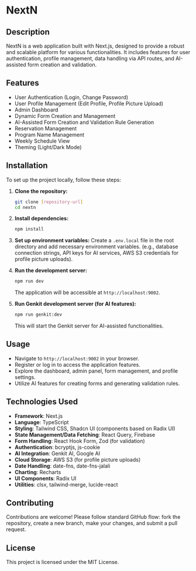 # NextN

## Description
NextN is a web application built with Next.js, designed to provide a robust and scalable platform for various functionalities. It includes features for user authentication, profile management, data handling via API routes, and AI-assisted form creation and validation.

## Features
- User Authentication (Login, Change Password)
- User Profile Management (Edit Profile, Profile Picture Upload)
- Admin Dashboard
- Dynamic Form Creation and Management
- AI-Assisted Form Creation and Validation Rule Generation
- Reservation Management
- Program Name Management
- Weekly Schedule View
- Theming (Light/Dark Mode)

## Installation
To set up the project locally, follow these steps:

1.  **Clone the repository:**
    ```bash
    git clone [repository-url]
    cd nextn
    ```

2.  **Install dependencies:**
    ```bash
    npm install
    ```

3.  **Set up environment variables:**
    Create a `.env.local` file in the root directory and add necessary environment variables. (e.g., database connection strings, API keys for AI services, AWS S3 credentials for profile picture uploads).

4.  **Run the development server:**
    ```bash
    npm run dev
    ```
    The application will be accessible at `http://localhost:9002`.

5.  **Run Genkit development server (for AI features):**
    ```bash
    npm run genkit:dev
    ```
    This will start the Genkit server for AI-assisted functionalities.

## Usage
- Navigate to `http://localhost:9002` in your browser.
- Register or log in to access the application features.
- Explore the dashboard, admin panel, form management, and profile settings.
- Utilize AI features for creating forms and generating validation rules.

## Technologies Used
- **Framework**: Next.js
- **Language**: TypeScript
- **Styling**: Tailwind CSS, Shadcn UI (components based on Radix UI)
- **State Management/Data Fetching**: React Query, Firebase
- **Form Handling**: React Hook Form, Zod (for validation)
- **Authentication**: bcryptjs, js-cookie
- **AI Integration**: Genkit AI, Google AI
- **Cloud Storage**: AWS S3 (for profile picture uploads)
- **Date Handling**: date-fns, date-fns-jalali
- **Charting**: Recharts
- **UI Components**: Radix UI
- **Utilities**: clsx, tailwind-merge, lucide-react

## Contributing
Contributions are welcome! Please follow standard GitHub flow: fork the repository, create a new branch, make your changes, and submit a pull request.

## License
This project is licensed under the MIT License.
